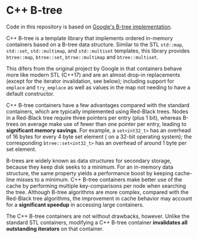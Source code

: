 # C++ B-tree

Code in this repository is based on
[Google's B-tree implementation](https://code.google.com/archive/p/cpp-btree/).

C++ B-tree is a template library that implements ordered in-memory containers based on a B-tree data structure. Similar
to the STL `std::map`, `std::set`,
`std::multimap`, and `std::multiset` templates, this library provides
`btree::map`, `btree::set`, `btree::multimap` and `btree::multiset`.

This difers from the original project by Google in that containers behave more like modern STL (C++17) and are an almost
drop-in replacements (except for the iterator invalidation, see below); including support for `emplace` and
`try_emplace` as well as values in the map not needing to have a default constructor.

C++ B-tree containers have a few advantages compared with the standard containers, which are typically implemented using
Red-Black trees. Nodes in a Red-Black tree require three pointers per entry (plus 1 bit), whereas B-trees on average
make use of fewer than one pointer per entry, leading to
**significant memory savings**. For example, a `set<int32_t>` has an overhead of 16 bytes for every 4 byte set element (
on a 32-bit operating system); the corresponding `btree::set<int32_t>` has an overhead of around 1 byte per set element.

B-trees are widely known as data structures for secondary storage, because they keep disk seeks to a minimum. For an
in-memory data structure, the same property yields a performance boost by keeping cache-line misses to a minimum. C++
B-tree containers make better use of the cache by performing multiple key-comparisons per node when searching the tree.
Although B-tree algorithms are more complex, compared with the Red-Black tree algorithms, the improvement in cache
behavior may account for a **significant speedup** in accessing large containers.

The C++ B-tree containers are not without drawbacks, however. Unlike the standard STL containers, modifying a C++ B-tree
container
**invalidates all outstanding iterators** on that container.
